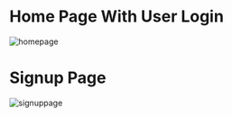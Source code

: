 # Home Page With User Login

![homepage](https://user-images.githubusercontent.com/96344394/173171087-33b63ec1-02ef-45db-9c9a-610b9a705c64.PNG)


# Signup Page

![signuppage](https://user-images.githubusercontent.com/96344394/173171154-4f1ff77e-7a7e-4cef-9772-5cbe2d79e634.PNG)
